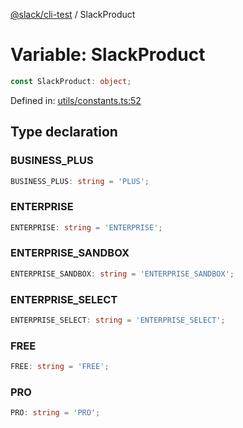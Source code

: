 [@slack/cli-test](../index.md) / SlackProduct

# Variable: SlackProduct

```ts
const SlackProduct: object;
```

Defined in: [utils/constants.ts:52](https://github.com/slackapi/node-slack-sdk/blob/main/packages/cli-test/src/utils/constants.ts#L52)

## Type declaration

### BUSINESS\_PLUS

```ts
BUSINESS_PLUS: string = 'PLUS';
```

### ENTERPRISE

```ts
ENTERPRISE: string = 'ENTERPRISE';
```

### ENTERPRISE\_SANDBOX

```ts
ENTERPRISE_SANDBOX: string = 'ENTERPRISE_SANDBOX';
```

### ENTERPRISE\_SELECT

```ts
ENTERPRISE_SELECT: string = 'ENTERPRISE_SELECT';
```

### FREE

```ts
FREE: string = 'FREE';
```

### PRO

```ts
PRO: string = 'PRO';
```
